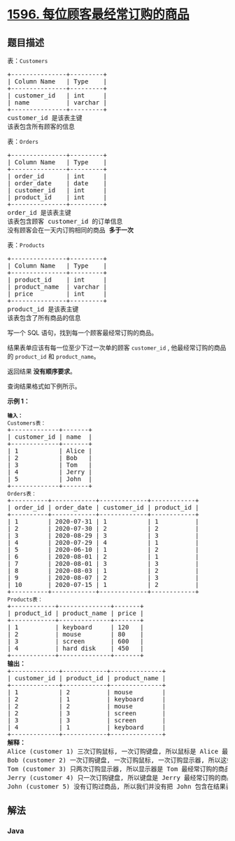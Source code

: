 # [1596. 每位顾客最经常订购的商品](https://leetcode.cn/problems/the-most-frequently-ordered-products-for-each-customer)

## 题目描述

<p>表：<code>Customers</code></p>

<pre>
+---------------+---------+
| Column Name   | Type    |
+---------------+---------+
| customer_id   | int     |
| name          | varchar |
+---------------+---------+
customer_id 是该表主键
该表包含所有顾客的信息
</pre>

<p>表：<code>Orders</code></p>

<pre>
+---------------+---------+
| Column Name   | Type    |
+---------------+---------+
| order_id      | int     |
| order_date    | date    |
| customer_id   | int     |
| product_id    | int     |
+---------------+---------+
order_id 是该表主键
该表包含顾客 customer_id 的订单信息
没有顾客会在一天内订购相同的商品<strong> 多于一次</strong></pre>

<p>表：<code>Products</code></p>

<pre>
+---------------+---------+
| Column Name   | Type    |
+---------------+---------+
| product_id    | int     |
| product_name  | varchar |
| price         | int     |
+---------------+---------+
product_id 是该表主键
该表包含了所有商品的信息
</pre>

<p>写一个 SQL 语句，找到每一个顾客最经常订购的商品。</p>

<p>结果表单应该有每一位至少下过一次单的顾客 <code>customer_id</code>&nbsp;,&nbsp;他最经常订购的商品的&nbsp;<code>product_id</code>&nbsp;和&nbsp;<code>product_name</code>。</p>

<p>返回结果<strong> 没有顺序要求</strong>。</p>

<p>查询结果格式如下例所示。</p>

<p><strong>示例 1：</strong></p>

<pre>
<code><strong>输入：</strong>
Customers表：</code>
+-------------+-------+
| customer_id | name  |
+-------------+-------+
| 1           | Alice |
| 2           | Bob   |
| 3           | Tom   |
| 4           | Jerry |
| 5           | John  |
+-------------+-------+
<code>Orders表：</code>
+----------+------------+-------------+------------+
| order_id | order_date | customer_id | product_id |
+----------+------------+-------------+------------+
| 1        | 2020-07-31 | 1           | 1          |
| 2        | 2020-07-30 | 2           | 2          |
| 3        | 2020-08-29 | 3           | 3          |
| 4        | 2020-07-29 | 4           | 1          |
| 5        | 2020-06-10 | 1           | 2          |
| 6        | 2020-08-01 | 2           | 1          |
| 7        | 2020-08-01 | 3           | 3          |
| 8        | 2020-08-03 | 1           | 2          |
| 9        | 2020-08-07 | 2           | 3          |
| 10       | 2020-07-15 | 1           | 2          |
+----------+------------+-------------+------------+
<code>Products表：</code>
+------------+--------------+-------+
| product_id | product_name | price |
+------------+--------------+-------+
| 1          | keyboard     | 120   |
| 2          | mouse        | 80    |
| 3          | screen       | 600   |
| 4          | hard disk    | 450   |
+------------+--------------+-------+
<strong>输出：</strong>
+-------------+------------+--------------+
| customer_id | product_id | product_name |
+-------------+------------+--------------+
| 1           | 2          | mouse        |
| 2           | 1          | keyboard     |
| 2           | 2          | mouse        |
| 2           | 3          | screen       |
| 3           | 3          | screen       |
| 4           | 1          | keyboard     |
+-------------+------------+--------------+
<strong>解释：</strong>
Alice (customer 1) 三次订购鼠标, 一次订购键盘, 所以鼠标是 Alice 最经常订购的商品.
Bob (customer 2) 一次订购键盘, 一次订购鼠标, 一次订购显示器, 所以这些都是 Bob 最经常订购的商品.
Tom (customer 3) 只两次订购显示器, 所以显示器是 Tom 最经常订购的商品.
Jerry (customer 4) 只一次订购键盘, 所以键盘是 Jerry 最经常订购的商品.
John (customer 5) 没有订购过商品, 所以我们并没有把 John 包含在结果表中.</pre>

## 解法

### **Java**

```java

```
